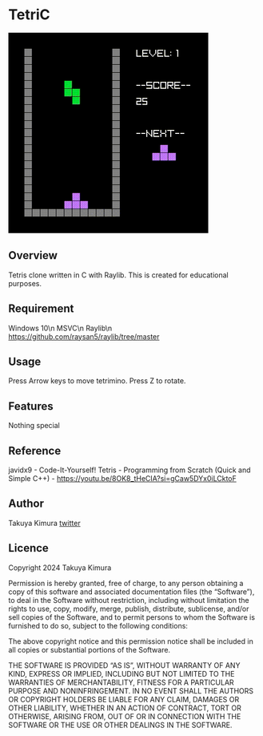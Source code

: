 # TetriC
![GIF](https://github.com/TK87code/TetriC/blob/master/Gameplay.gif)

## Overview
Tetris clone written in C with Raylib. This is created for educational purposes.
## Requirement
Windows 10\n
MSVC\n
Raylib\n
https://github.com/raysan5/raylib/tree/master
## Usage
Press Arrow keys to move tetrimino. Press Z to rotate.
## Features
Nothing special
## Reference
javidx9 - Code-It-Yourself! Tetris - Programming from Scratch (Quick and Simple C++) -
https://youtu.be/8OK8_tHeCIA?si=gCaw5DYx0iLCktoF
## Author
Takuya Kimura
[twitter](https://x.com/Takuya_CLM)

## Licence
Copyright 2024 Takuya Kimura

Permission is hereby granted, free of charge, to any person obtaining a copy of this software and associated documentation files (the “Software”), to deal in the Software without restriction, including without limitation the rights to use, copy, modify, merge, publish, distribute, sublicense, and/or sell copies of the Software, and to permit persons to whom the Software is furnished to do so, subject to the following conditions:

The above copyright notice and this permission notice shall be included in all copies or substantial portions of the Software.

THE SOFTWARE IS PROVIDED “AS IS”, WITHOUT WARRANTY OF ANY KIND, EXPRESS OR IMPLIED, INCLUDING BUT NOT LIMITED TO THE WARRANTIES OF MERCHANTABILITY, FITNESS FOR A PARTICULAR PURPOSE AND NONINFRINGEMENT. IN NO EVENT SHALL THE AUTHORS OR COPYRIGHT HOLDERS BE LIABLE FOR ANY CLAIM, DAMAGES OR OTHER LIABILITY, WHETHER IN AN ACTION OF CONTRACT, TORT OR OTHERWISE, ARISING FROM, OUT OF OR IN CONNECTION WITH THE SOFTWARE OR THE USE OR OTHER DEALINGS IN THE SOFTWARE.
